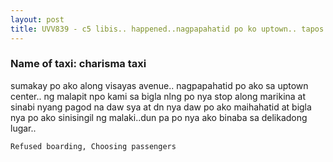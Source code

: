 ```yaml
---
layout: post
title: UVV839 - c5 libis.. happened..nagpapahatid po ko uptown.. tapos bigla nlng po nya stop sa gilid.. pagod na daw sya.. bukod sa siningil po ako at pinababa sa alanganin lugar pa po nya ako binaba..
---
```


### Name of taxi: charisma taxi

sumakay po ako along visayas avenue.. nagpapahatid po ako sa uptown center.. ng malapit npo kami sa bigla nlng po nya stop along marikina at sinabi nyang pagod na daw sya at dn nya daw po ako maihahatid at bigla nya po ako sinisingil ng malaki..dun pa po nya ako binaba sa delikadong lugar..

```Refused boarding, Choosing passengers```
